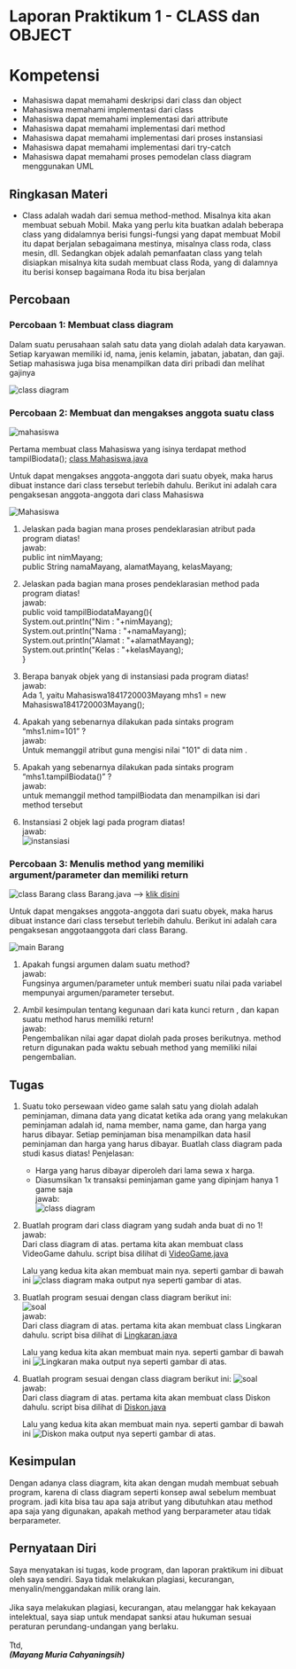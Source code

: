 # Laporan Praktikum 1 - CLASS dan OBJECT
# Kompetensi <br>
- Mahasiswa dapat memahami deskripsi dari class dan object
- Mahasiswa memahami implementasi dari class
- Mahasiswa dapat memahami implementasi dari attribute
- Mahasiswa dapat memahami implementasi dari method
- Mahasiswa dapat memahami implementasi dari proses instansiasi
- Mahasiswa dapat memahami implementasi dari try-catch
- Mahasiswa dapat memahami proses pemodelan class diagram menggunakan UML

## Ringkasan Materi
- Class adalah wadah dari semua method-method. Misalnya kita akan membuat sebuah Mobil. Maka yang perlu kita buatkan adalah beberapa class yang didalamnya berisi fungsi-fungsi yang dapat membuat Mobil itu dapat berjalan sebagaimana mestinya, misalnya class roda, class mesin, dll. Sedangkan objek adalah pemanfaatan class yang telah disiapkan misalnya kita sudah membuat class Roda, yang di dalamnya itu berisi konsep bagaimana Roda itu bisa berjalan

## <b>Percobaan</b><br>

### Percobaan 1: Membuat class diagram
Dalam suatu perusahaan salah satu data yang diolah adalah data karyawan. Setiap
karyawan memiliki id, nama, jenis kelamin, jabatan, jabatan, dan gaji. Setiap mahasiswa
juga bisa menampilkan data diri pribadi dan melihat gajinya

![class diagram](https://github.com/mayyngm/laporan-praktikum-pbo-2019/blob/master/docs/2_Class_dan_Object/img/img/karyawan.png)

### Percobaan 2: Membuat dan mengakses anggota suatu class

![mahasiswa](https://github.com/mayyngm/laporan-praktikum-pbo-2019/blob/master/docs/2_Class_dan_Object/img/img/mahasiswa.png)

Pertama membuat class Mahasiswa yang isinya terdapat method tampilBiodata(); [class Mahasiswa.java](https://github.com/mayyngm/laporan-praktikum-pbo-2019/blob/master/src/2_Class_dan_Object/Mahasiswa1841720003Mayang.java)

Untuk dapat mengakses anggota-anggota dari suatu obyek, maka harus dibuat instance
dari class tersebut terlebih dahulu. Berikut ini adalah cara pengaksesan anggota-anggota dari class Mahasiswa

![Mahasiswa](https://github.com/mayyngm/laporan-praktikum-pbo-2019/blob/master/docs/2_Class_dan_Object/img/img/mainMahasiswa.PNG)
1. Jelaskan pada bagian mana proses pendeklarasian atribut pada program diatas!<br>
    jawab:<br>
    public int nimMayang;<br>
    public String namaMayang, alamatMayang, kelasMayang;

2. Jelaskan pada bagian mana proses pendeklarasian method pada program diatas!<br>
    jawab:<br>
    public void tampilBiodataMayang(){<br>
        System.out.println("Nim     : "+nimMayang);<br>
        System.out.println("Nama    : "+namaMayang);<br>
        System.out.println("Alamat  : "+alamatMayang);<br>
        System.out.println("Kelas   : "+kelasMayang);<br>
    }

3. Berapa banyak objek yang di instansiasi pada program diatas!<br>
    jawab:<br>
    Ada 1, yaitu Mahasiswa1841720003Mayang mhs1 = new Mahasiswa1841720003Mayang();

4. Apakah yang sebenarnya dilakukan pada sintaks program “mhs1.nim=101” ?<br>
    jawab:<br>
    Untuk memanggil atribut guna mengisi nilai "101" di data nim .

5. Apakah yang sebenarnya dilakukan pada sintaks program “mhs1.tampilBiodata()” ?<br>
    jawab:<br>
    untuk memanggil method tampilBiodata dan menampilkan isi dari method tersebut

6.  Instansiasi 2 objek lagi pada program diatas!<br>
    jawab:<br>
    ![instansiasi](https://github.com/mayyngm/laporan-praktikum-pbo-2019/blob/master/docs/2_Class_dan_Object/img/img/instance.PNG)

### Percobaan 3: Menulis method yang memiliki argument/parameter dan memiliki return
![class Barang](https://github.com/mayyngm/laporan-praktikum-pbo-2019/blob/master/docs/2_Class_dan_Object/img/img/classBarang.PNG)
class Barang.java --> [klik disini](https://github.com/mayyngm/laporan-praktikum-pbo-2019/blob/master/src/2_Class_dan_Object/Barang1841720003Mayang.java)

Untuk dapat mengakses anggota-anggota dari suatu obyek, maka harus dibuat instance
dari class tersebut terlebih dahulu. Berikut ini adalah cara pengaksesan anggotaanggota dari class Barang.

![main Barang](https://github.com/mayyngm/laporan-praktikum-pbo-2019/blob/master/docs/2_Class_dan_Object/img/img/mainBarang.PNG)

1. Apakah fungsi argumen dalam suatu method?<br>
    jawab:<br>
    Fungsinya argumen/parameter untuk memberi suatu nilai pada variabel mempunyai argumen/parameter tersebut.

2. Ambil kesimpulan tentang kegunaan dari kata kunci return , dan kapan suatu method harus memiliki return!<br>
    jawab:<br>
    Pengembalikan nilai agar dapat diolah pada proses berikutnya. method return digunakan pada waktu sebuah method yang memiliki nilai pengembalian.

## <b>Tugas<br></b>
1. Suatu toko persewaan video game salah satu yang diolah adalah peminjaman, dimana
data yang dicatat ketika ada orang yang melakukan peminjaman adalah id, nama
member, nama game, dan harga yang harus dibayar. Setiap peminjaman bisa
menampilkan data hasil peminjaman dan harga yang harus dibayar. Buatlah class
diagram pada studi kasus diatas!
    Penjelasan:
    - Harga yang harus dibayar diperoleh dari lama sewa x harga.
    - Diasumsikan 1x transaksi peminjaman game yang dipinjam hanya 1 game saja<br>
    jawab:<br>
    ![class diagram](https://github.com/mayyngm/laporan-praktikum-pbo-2019/blob/master/docs/2_Class_dan_Object/img/img/videogame.jpg)
2. Buatlah program dari class diagram yang sudah anda buat di no 1!<br>
    jawab:<br>
    Dari class diagram di atas. pertama kita akan membuat class VideoGame dahulu. script bisa dilihat di [VideoGame.java](https://github.com/mayyngm/laporan-praktikum-pbo-2019/blob/master/src/2_Class_dan_Object/VideoGame1841720003Mayang.java)

    Lalu yang kedua kita akan membuat main nya. seperti gambar di bawah ini
    ![class diagram](https://github.com/mayyngm/laporan-praktikum-pbo-2019/blob/master/docs/2_Class_dan_Object/img/img/mainVideo.PNG)
    maka output nya seperti gambar di atas.
3. Buatlah program sesuai dengan class diagram berikut ini:<br>
    ![soal](https://github.com/mayyngm/laporan-praktikum-pbo-2019/blob/master/docs/2_Class_dan_Object/img/img/soal3.PNG)<br>
    jawab:<br>
    Dari class diagram di atas. pertama kita akan membuat class Lingkaran dahulu. script bisa dilihat di [Lingkaran.java](https://github.com/mayyngm/laporan-praktikum-pbo-2019/blob/master/src/2_Class_dan_Object/Lingkaran1841720003Mayang.java)

    Lalu yang kedua kita akan membuat main nya. seperti gambar di bawah ini
    ![Lingkaran](https://github.com/mayyngm/laporan-praktikum-pbo-2019/blob/master/docs/2_Class_dan_Object/img/img/mainLingkaran.PNG)
    maka output nya seperti gambar di atas.
4. Buatlah program sesuai dengan class diagram berikut ini:
    ![soal](https://github.com/mayyngm/laporan-praktikum-pbo-2019/blob/master/docs/2_Class_dan_Object/img/img/soal4.PNG)<br>
    jawab:<br>
    Dari class diagram di atas. pertama kita akan membuat class Diskon dahulu. script bisa dilihat di [Diskon.java](https://github.com/mayyngm/laporan-praktikum-pbo-2019/blob/master/src/2_Class_dan_Object/Diskon1841720003Mayang.java)

    Lalu yang kedua kita akan membuat main nya. seperti gambar di bawah ini
    ![Diskon](https://github.com/mayyngm/laporan-praktikum-pbo-2019/blob/master/docs/2_Class_dan_Object/img/img/mainDiscount.PNG)
    maka output nya seperti gambar di atas.

## <b>Kesimpulan</b>
Dengan adanya class diagram, kita akan dengan mudah membuat sebuah program, karena di class diagram seperti konsep awal sebelum membuat program. jadi kita bisa tau apa saja atribut yang dibutuhkan atau method apa saja yang digunakan, apakah method yang berparameter atau tidak berparameter.

## <b>Pernyataan Diri</b>
Saya menyatakan isi tugas, kode program, dan laporan praktikum ini dibuat oleh saya sendiri. Saya tidak melakukan plagiasi, kecurangan, menyalin/menggandakan milik orang lain.<br><br>
Jika saya melakukan plagiasi, kecurangan, atau melanggar hak kekayaan intelektual, saya siap untuk mendapat sanksi atau hukuman sesuai peraturan perundang-undangan yang berlaku.
<br><br>
Ttd,
<br>
***(Mayang Muria Cahyaningsih)***
